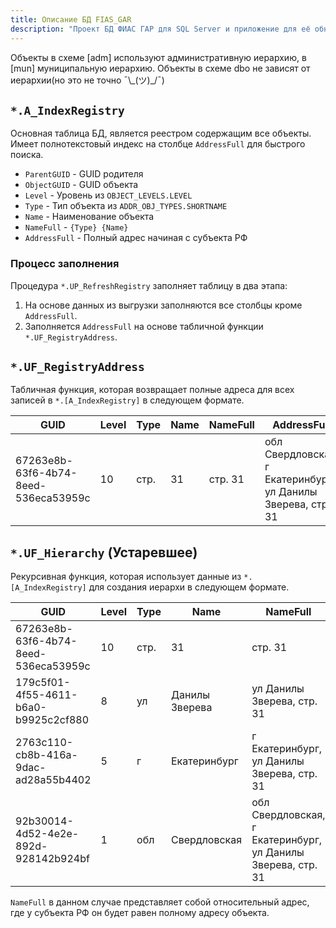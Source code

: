 ```yaml
---
title: Описание БД FIAS_GAR
description: "Проект БД ФИАС ГАР для SQL Server и приложение для её обновления"
---
```


Объекты в схеме [adm] используют административную иерархию, в [mun] муниципальную иерархию.
Объекты в схеме dbo не зависят от иерархии(но это не точно ¯\\\_(ツ)\_/¯)

## `*.A_IndexRegistry`

Основная таблица БД, является реестром содержащим все объекты.  
Имеет полнотекстовый индекс на столбце `AddressFull` для быстрого поиска.

* `ParentGUID` - GUID родителя
* `ObjectGUID` - GUID объекта
* `Level` - Уровень из `OBJECT_LEVELS.LEVEL`
* `Type` - Тип объекта из `ADDR_OBJ_TYPES.SHORTNAME`
* `Name` - Наименование объекта
* `NameFull` - `{Type} {Name}`
* `AddressFull` - Полный адрес начиная с субъекта РФ

### Процесс заполнения

Процедура `*.UP_RefreshRegistry` заполняет таблицу в два этапа:

1. На основе данных из выгрузки заполняются все столбцы кроме `AddressFull`.
2. Заполняется `AddressFull` на основе табличной функции `*.UF_RegistryAddress`.

## `*.UF_RegistryAddress`

Табличная функция, которая возвращает полные адреса для всех записей в `*.[A_IndexRegistry]` в следующем формате.  

|GUID                                |Level|Type|Name|NameFull|AddressFull|
|------------------------------------|-----|----|----|--------|-----------|
|67263e8b-63f6-4b74-8eed-536eca53959c|10|стр.|31|стр. 31|обл Свердловская, г Екатеринбург, ул Данилы Зверева, стр. 31|

## `*.UF_Hierarchy` (Устаревшее)

Рекурсивная функция, которая использует данные из `*.[A_IndexRegistry]`
для создания иерархи в следующем формате.  

|GUID                                |Level|Type|Name|NameFull|
|------------------------------------|-----|----|----|--------|
|67263e8b-63f6-4b74-8eed-536eca53959c|10|стр.|31|стр. 31|
|179c5f01-4f55-4611-b6a0-b9925c2cf880|8 |ул|Данилы Зверева|ул Данилы Зверева, стр. 31|
|2763c110-cb8b-416a-9dac-ad28a55b4402|5 |г|Екатеринбург|г Екатеринбург, ул Данилы Зверева, стр. 31|
|92b30014-4d52-4e2e-892d-928142b924bf|1 |обл|Свердловская|обл Свердловская, г Екатеринбург, ул Данилы Зверева, стр. 31|

`NameFull` в данном случае представляет собой относительный адрес, где у субъекта РФ он будет равен полному адресу объекта.
